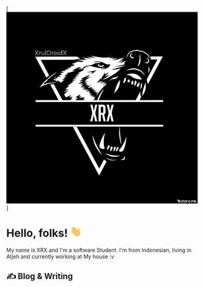 [![Header](https://raw.githubusercontent.com/XrulDroidX/XRX/master/menu.webp "Header")]

# Hello, folks! <img src="https://raw.githubusercontent.com/XrulDroidX/XRX/master/wave.gif" width="30px">

My name is XRX and I'm a software Student. I'm from Indonesian, living in Atjeh and currently working at My house :v

## &#x270d; Blog & Writing
